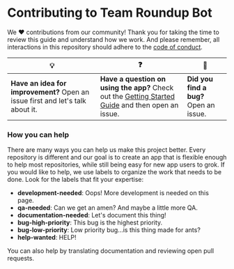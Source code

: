 # Contributing to Team Roundup Bot

We :heart: contributions from our community! Thank you for taking the time to review this guide and understand how we work. And please remember, all interactions in this repository should adhere to the [code of conduct](code-of-conduct.md).

| :bulb: | :question: | :bug: |
| ------- | -------- | -------- |
| **Have an idea for improvement?** Open an issue first and let's talk about it. | **Have a question on using the app?** Check out the [Getting Started Guide](docs/getting-started.md) and then open an issue. | **Did you find a bug?** Open an issue. |

### How you can help

There are many ways you can help us make this project better. Every repository is different and our goal is to create an app that is flexible enough to help most repositories, while still being easy for new app users to grok. If you would like to help, we use labels to organize the work that needs to be done. Look for the labels that fit your expertise:

- **development-needed**: Oops! More development is needed on this page.
- **qa-needed**: Can we get an amen? And maybe a little more QA.
- **documentation-needed**: Let's document this thing!
- **bug-high-priority**: This bug is the highest priority.
- **bug-low-priority**: Low priority bug...is this thing made for ants?
- **help-wanted**: HELP!

You can also help by translating documentation and reviewing open pull requests.
